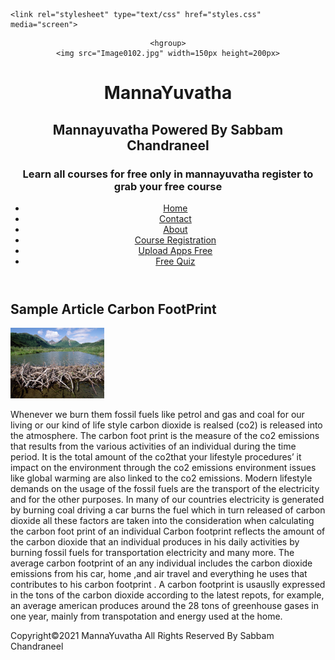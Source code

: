 
<html>

	<link rel="stylesheet" type="text/css" href="styles.css" media="screen">
<header>

	<hgroup>
	<img src="Image0102.jpg" width=150px height=200px>
<h1>MannaYuvatha</h1>
<h2>Mannayuvatha Powered By Sabbam Chandraneel</h2>
<h3>Learn all courses for free only in mannayuvatha register to grab your free course</h3>
<nav>
<ul>
<li><a href="mannaown.html">Home</a></li>
<li><a href="contact.html">Contact</a></li>
<li><a href="about.html">About</a></li>
<li><a href="register.html">Course Registration</a></li>
<li><a href="apps.html">Upload Apps Free</a></li>
<li><a href="https://docs.google.com/forms/d/e/1FAIpQLSf2g6oNYe1SVbPNgI6Azz4DFueRQWGfcFu4AZj8Tu4V6rdBSg/viewform">Free Quiz</a></li>
</ul>
</nav>

</hgroup>

</header>

<section>
	<artile>
	<h1>Sample Article Carbon FootPrint</h1>
	<img src="photo.jpg" alt="sample article" width="150px" lenght="200px">
	<p>Whenever we burn them fossil fuels like petrol and gas and coal for our living    or our kind of life style carbon dioxide is realsed (co2) is released into the atmosphere. The carbon foot print is the measure of the co2 emissions that results from the various activities of an individual during the time period.
It is the total amount of the co2that your lifestyle procedures’ it impact on the environment through the co2 emissions environment issues like global warming are also linked to the co2 emissions. Modern lifestyle demands on the usage of the fossil fuels are the transport of the electricity and for the other purposes.
In many of our countries electricity is generated by burning coal driving a car burns the fuel  which in turn released of carbon dioxide all these factors are taken into the consideration when calculating the carbon foot print  of an individual 
Carbon footprint reflects the amount of the carbon dioxide that an individual produces in his daily activities by burning fossil fuels for transportation electricity and many more.
The average carbon footprint of an any individual includes the carbon dioxide emissions from his car, home ,and air travel and everything he uses that contributes to his carbon footprint . A carbon footprint is usauslly expressed in the tons of the carbon dioxide according to the latest repots, for example, an average american produces around the 28 tons of greenhouse gases in one year, mainly from transpotation and energy used at the home.  
</p>
	</article>
</section>


<footer>Copyright©2021 MannaYuvatha All Rights Reserved By Sabbam Chandraneel</footer>
</body>
</html>
